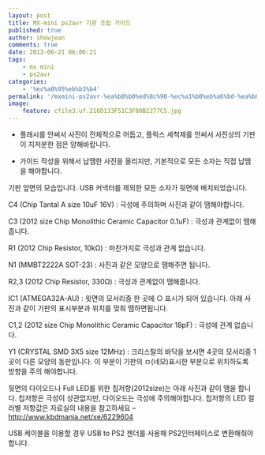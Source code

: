 ```yaml
---
layout: post
title: MX-mini ps2avr 기판 조립 가이드
published: true
author: showjean
comments: true
date: 2013-06-21 06:06:21
tags:
    - mx mini
    - ps2avr
categories:
    - '%ec%a0%95%eb%b3%b4'
permalink: '/mxmini-ps2avr-%ea%b8%b0%ed%8c%90-%ec%a1%b0%eb%a6%bd-%ea%b0%80%ec%9d%b4%eb%93%9c'
image:
    feature: cfile3.uf.216D133F51C3F80B2277C5.jpg
---
```

* 플래시를 안써서 사진이 전체적으로 어둡고, 플럭스 세척제를 안써서 사진상의 기판이 지저분한 점은 양해바랍니다.&nbsp;



* 가이드 작성을 위해서 납땜한 사진을 올리지만, 기본적으로 모든 소자는 직접 납땜을 해야합니다.







기판 앞면의 모습입니다. USB 커넥터를 제외한 모든 소자가 뒷면에 배치되었습니다.


  












C4 (Chip Tantal A size 10uF 16V) : 극성에 주의하며 사진과 같이 땜해야합니다.

C3 (2012 size Chip Monolithic Ceramic Capacitor 0.1uF) : 극성과 관계없이 땜해줍니다.&nbsp;

R1 (2012 Chip Resistor, 10kΩ) : 마찬가지로 극성과 관계 없습니다.

N1 (MMBT2222A SOT-23) : 사진과 같은 모양으로 땜해주면 됩니다.

R2,3 (2012 Chip Resistor, 330Ω) : 극성과 관계없이 땜해줍니다.

IC1 (ATMEGA32A-AU) : 윗면의 모서리중 한 곳에 ○ 표시가 되어 있습니다. 아래 사진과 같이 기판의 표시부분과 위치를 맞춰 땜하면됩니다.


  












C1,2 (2012 size Chip Monolithic Ceramic Capacitor 18pF) : 극성에 관계 없습니다.

Y1 (CRYSTAL SMD 3X5 size 12MHz) : 크리스탈의 바닥을 보시면 4곳의 모서리중 1곳이 다른 모양의 동판입니다. 이 부분이 기판의 ㅁ(네모)표시한 부분으로 위치하도록 방향을 주의 해야합니다.


  










뒷면의 다이오드나 Full LED를 위한 칩저항(2012size)는 아래 사진과 같이 땜을 합니다. 칩저항은 극성이 상관없지만, 다이오드는 극성에 주의해야합니다. 칩저항의 LED 컬러별 저항값은 자료실의 내용을 참고하세요 &#8211; http://www.kbdmania.net/xe/6229604


  












USB 케이블을 이용할 경우 USB to PS2 젠더를 사용해 PS2인터페이스로 변환해줘야 합니다.


  
